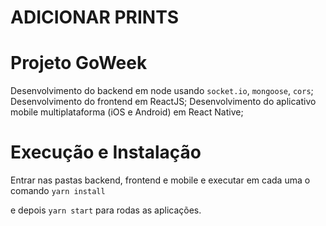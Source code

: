 # ADICIONAR PRINTS
# Projeto GoWeek

  Desenvolvimento do backend em node usando `socket.io`, `mongoose`, `cors`;
  Desenvolvimento do frontend em ReactJS;
  Desenvolvimento do aplicativo mobile multiplataforma (iOS e Android) em React Native;
  
# Execução e Instalação

  Entrar nas pastas backend, frontend e mobile e executar em cada uma o comando
    `yarn install`
   
  e depois `yarn start` para rodas as aplicações.
  
  
